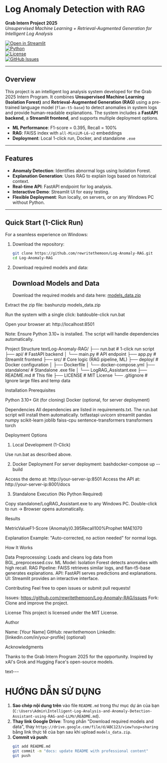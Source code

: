 # Log Anomaly Detection with RAG

**Grab Intern Project 2025**  
*Unsupervised Machine Learning + Retrieval-Augmented Generation for Intelligent Log Analysis*

[![Open in Streamlit](https://static.streamlit.io/badges/streamlit_badge_black_white.svg)](http://localhost:8501)  
[![Python](https://img.shields.io/badge/python-3.10-blue)](https://www.python.org/)  
[![License](https://img.shields.io/badge/license-MIT-green)](LICENSE)  
[![GitHub Issues](https://img.shields.io/github/issues/rewritethemoon/Log-Anomaly-RAG)](https://github.com/rewritethemoon/Log-Anomaly-RAG/issues)  

---

## Overview

This project is an intelligent log analysis system developed for the Grab 2025 Intern Program. It combines **Unsupervised Machine Learning (Isolation Forest)** and **Retrieval-Augmented Generation (RAG)** using a pre-trained language model (`flan-t5-base`) to detect anomalies in system logs and provide human-readable explanations. The system includes a **FastAPI backend**, a **Streamlit frontend**, and supports multiple deployment options.

- **ML Performance**: F1-score = 0.395, Recall = 100%
- **RAG**: FAISS index with `all-MiniLM-L6-v2` embeddings
- **Deployment**: Local 1-click run, Docker, and standalone `.exe`

---

## Features

- **Anomaly Detection**: Identifies abnormal logs using Isolation Forest.
- **Explanation Generation**: Uses RAG to explain logs based on historical context.
- **Real-time API**: FastAPI endpoint for log analysis.
- **Interactive Demo**: Streamlit UI for easy testing.
- **Flexible Deployment**: Run locally, on servers, or on any Windows PC without Python.

---

## Quick Start (1-Click Run)

For a seamless experience on Windows:

1. Download the repository:
   ```bash
   git clone https://github.com/rewritethemoon/Log-Anomaly-RAG.git
   cd Log-Anomaly-RAG

2. Download required models and data:
   ## Download Models and Data
   Download the required models and data here: [models_data.zip](https://drive.google.com/uc?export=download&id=1k72zENgTDKA87pU4tPt3uQuqVEifkN2-)


Extract the zip file:
bashunzip models_data.zip

Run the system with a single click:
batdouble-click run.bat

Open your browser at: http://localhost:8501


Note: Ensure Python 3.10+ is installed. The script will handle dependencies automatically.


Project Structure
textLog-Anomaly-RAG/
├── run.bat              # 1-click run script
├── api/                 # FastAPI backend
│   └── main.py          # API endpoint
├── app.py               # Streamlit frontend
├── src/                 # Core logic (RAG pipeline, ML)
├── deploy/              # Docker configuration
│   ├── Dockerfile
│   └── docker-compose.yml
├── standalone/          # Standalone .exe file
│   └── LogRAG_Assistant.exe
├── README.md            # This file
├── LICENSE              # MIT License
└── .gitignore           # Ignore large files and temp data

Installation
Prerequisites

Python 3.10+
Git (for cloning)
Docker (optional, for server deployment)

Dependencies
All dependencies are listed in requirements.txt. The run.bat script will install them automatically.
txtfastapi
uvicorn
streamlit
pandas
numpy
scikit-learn
joblib
faiss-cpu
sentence-transformers
transformers
torch

Deployment Options
1. Local Development (1-Click)

Use run.bat as described above.

2. Docker Deployment
For server deployment:
bashdocker-compose up --build

Access the demo at: http://your-server-ip:8501
Access the API at: http://your-server-ip:8001/docs

3. Standalone Execution (No Python Required)

Copy standalone/LogRAG_Assistant.exe to any Windows PC.
Double-click to run → Browser opens automatically.


Results





















MetricValueF1-Score (Anomaly)0.395Recall100%Prophet MAE1070

Explanation Example: "Auto-corrected, no action needed" for normal logs.


How It Works

Data Preprocessing: Loads and cleans log data from BGL_preprocessed.csv.
ML Model: Isolation Forest detects anomalies with high recall.
RAG Pipeline: FAISS retrieves similar logs, and flan-t5-base generates explanations.
API: FastAPI serves predictions and explanations.
UI: Streamlit provides an interactive interface.


Contributing
Feel free to open issues or submit pull requests!

Issues: https://github.com/rewritethemoon/Log-Anomaly-RAG/issues
Fork: Clone and improve the project.


License
This project is licensed under the MIT License.

Author

Name: [Your Name]
GitHub: rewritethemoon
LinkedIn: [linkedin.com/in/your-profile] (optional)


Acknowledgments

Thanks to the Grab Intern Program 2025 for the opportunity.
Inspired by xAI's Grok and Hugging Face's open-source models.

text---

# HƯỚNG DẪN SỬ DỤNG

1. **Sao chép nội dung trên** vào file `README.md` trong thư mục dự án của bạn (`C:\Users\Admin\Intelligent-Log-Analysis-and-Anomaly-Detection-Assistant-using-RAG-and-LLMs\README.md`).
2. **Thay link Google Drive**: Trong phần "Download required models and data", thay `https://drive.google.com/file/d/ABC123/view?usp=sharing` bằng link thực tế của bạn sau khi upload `models_data.zip`.
3. **Commit và push**:
   ```bash
   git add README.md
   git commit -m "docs: update README with professional content"
   git push
